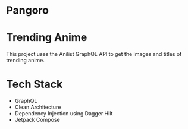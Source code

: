 # Pangoro

# Trending Anime
This project uses the Anilist GraphQL API to get the images and titles of trending anime.

# Tech Stack
- GraphQL
- Clean Architecture
- Dependency Injection using Dagger Hilt
- Jetpack Compose
